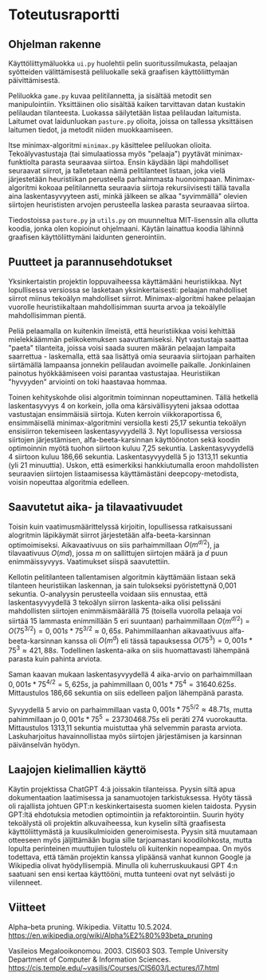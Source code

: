 # Toteutusraportti

## Ohjelman rakenne

Käyttöliittymäluokka `ui.py` huolehtii pelin suoritussilmukasta, pelaajan syötteiden välittämisestä peliluokalle sekä graafisen käyttöliittymän päivittämisestä.

Peliluokka `game.py` kuvaa pelitilannetta, ja sisältää metodit sen manipulointiin. Yksittäinen olio sisältää kaiken tarvittavan datan kustakin pelilaudan tilanteesta. Luokassa säilytetään listaa pelilaudan laitumista. Laitumet ovat laidunluokan `pasture.py` olioita, joissa on tallessa yksittäisen laitumen tiedot, ja metodit niiden muokkaamiseen.

Itse minimax-algoritmi `minimax.py` käsittelee peliluokan olioita. Tekoälyvastustaja (tai simulaatiossa myös "pelaaja") pyytävät minimax-funktiolta parasta seuraavaa siirtoa. Ensin käydään läpi mahdolliset seuraavat siirrot, ja talletetaan nämä pelitilanteet listaan, joka vielä järjestetään heuristiikan perusteella parhaimmasta huonoimpaan. Minimax-algoritmi kokoaa pelitilannetta seuraavia siirtoja rekursiivisesti tällä tavalla aina laskentasyvyyteen asti, minkä jälkeen se alkaa "syvimmällä" olevien siirtojen heurististen arvojen perusteella laskea parasta seuraavaa siirtoa.

Tiedostoissa `pasture.py` ja `utils.py` on muunneltua MIT-lisenssin alla ollutta koodia, jonka olen kopioinut ohjelmaani. Käytän lainattua koodia lähinnä graafisen käyttöliittymäni laidunten generointiin.

## Puutteet ja parannusehdotukset

Yksinkertaistin projektin loppuvaiheessa käyttämääni heuristiikkaa. Nyt lopullisessa versiossa se lasketaan yksinkertaisesti: pelaajan mahdolliset siirrot miinus tekoälyn mahdolliset siirrot. Minimax-algoritmi hakee pelaajan vuorolle heuristiikaltaan mahdollisimman suurta arvoa ja tekoälylle mahdollisimman pientä.

Peliä pelaamalla on kuitenkin ilmeistä, että heuristiikkaa voisi kehittää mielekkäämmän pelikokemuksen saavuttamiseksi. Nyt vastustaja saattaa "paeta" tilanteita, joissa voisi saada suuren määrän pelaajan lampaita saarrettua - laskemalla, että saa lisättyä omia seuraavia siirtojaan parhaiten siirtämällä lampaansa jonnekin pelilaudan avoimelle paikalle. Jonkinlainen painotus hyökkäämiseen voisi parantaa vastustajaa. Heuristiikan "hyvyyden" arviointi on toki haastavaa hommaa.

Toinen kehityskohde olisi algoritmin toiminnan nopeuttaminen. Tällä hetkellä laskentasyvyys 4 on korkein, jolla oma kärsivällisyyteni jaksaa odottaa vastustajan ensimmäisiä siirtoja. Kuten kerroin viikkoraportissa 6, ensimmäisellä minimax-algoritmini versiolla kesti 25,17 sekuntia tekoälyn ensisiirron tekemiseen laskentasyvyydellä 3. Nyt lopullisessa versiossa siirtojen järjestämisen, alfa-beeta-karsinnan käyttöönoton sekä koodin optimoinnin myötä tuohon siirtoon kuluu 7,25 sekuntia. Laskentasyvyydellä 4 siirtoon kuluu 186,66 sekuntia. Laskentasyvyydellä 5 jo 1313,11 sekuntia (yli 21 minuuttia). Uskon, että esimerkiksi hankkiutumalla eroon mahdollisten seuraavien siirtojen listaamisessa käyttämästäni deepcopy-metodista, voisin nopeuttaa algoritmia edelleen.

## Saavutetut aika- ja tilavaativuudet

Toisin kuin vaatimusmäärittelyssä kirjoitin, lopullisessa ratkaisussani alogritmin läpikäymät siirrot järjestetään alfa-beeta-karsinnan optimoimiseksi. Aikavaativuus on siis parhaimmillaan $O(m^{d/2})$, ja tilavaativuus $O(md)$, jossa $m$ on sallittujen siirtojen määrä ja $d$ puun enimmäissyvyys. Vaatimukset siispä saavutettiin.

Kellotin pelitilanteen tallentamisen algoritmin käyttämään listaan sekä tilanteen heuristiikan laskennan, ja sain tulokseksi pyöristettynä 0,001 sekuntia. O-analyysin perusteella voidaan siis ennustaa, että laskentasyvyydellä 3 tekoälyn siirron laskenta-aika olisi pelissäni mahdollisten siirtojen enimmäismäärällä 75 (toisella vuorolla pelaaja voi siirtää 15 lammasta enimmillään 5 eri suuntaan) parhaimmillaan $O(m^{d/2})=O(75^{3/2})=0,001s * 75^{3/2}\approx0,65s$. Pahimmillaanhan aikavaativuus alfa-beeta-karsinnan kanssa oli $O(m^{d})$ eli tässä tapauksessa $O(75^3)=0,001s * 75^3\approx421,88s$. Todellinen laskenta-aika on siis huomattavasti lähempänä parasta kuin pahinta arviota.

Saman kaavan mukaan laskentasyvyydellä 4 aika-arvio on parhaimmillaan $0,001s * 75^{4/2}=5,625s$, ja pahimmillaan $0,001s * 75^4=31640.625s$. Mittaustulos 186,66 sekuntia on siis edelleen paljon lähempänä parasta.

Syvyydellä 5 arvio on parhaimmillaan vasta $0,001s * 75^{5/2}\approx48.71s$, mutta pahimmillaan jo $0,001s * 75^5=23730468.75s$ eli peräti 274 vuorokautta. Mittaustulos 1313,11 sekuntia muistuttaa yhä selvemmin parasta arviota. Laskuharjoitus havainnollistaa myös siirtojen järjestämisen ja karsinnan päivänselvän hyödyn.

## Laajojen kielimallien käyttö

Käytin projektissa ChatGPT 4:ä joissakin tilanteissa. Pyysin siltä apua dokumentaation laatimisessa ja sanamuotojen tarkistuksessa. Hyöty tässä oli rajallista johtuen GPT:n keskinkertaisesta suomen kielen taidosta. Pyysin GPT:ltä ehdotuksia metodien optimointiin ja refaktorointiin. Suurin hyöty tekoälystä oli projektin alkuvaiheessa, kun kyselin siltä graafisesta käyttöliittymästä ja kuusikulmioiden generoimisesta. Pyysin sitä muutamaan otteeseen myös jäljittämään bugia sille tarjoamastani koodilohkosta, mutta lopulta perinteinen muuttujien tulostelu oli kuitenkin nopeampaa. On myös todettava, että tämän projektin kanssa ylipäänsä vanhat kunnon Google ja Wikipedia olivat hyödyllisempiä. Minulla oli kuherruskuukausi GPT 4:n saatuani sen ensi kertaa käyttööni, mutta tunteeni ovat nyt selvästi jo viilenneet.

## Viitteet

Alpha–beta pruning. Wikipedia. Viitattu 10.5.2024. https://en.wikipedia.org/wiki/Alpha%E2%80%93beta_pruning

Vasileios Megalooikonomou. 2003. CIS603 S03. Temple University Department of Computer & Information Sciences. https://cis.temple.edu/~vasilis/Courses/CIS603/Lectures/l7.html
